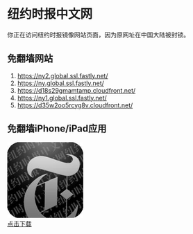 <h1>纽约时报中文网</h1>
<p>你正在访问纽约时报镜像网站页面，因为原网址在中国大陆被封锁。</p>
<h2>免翻墙网站</h2>
<ol>
<li><a href="https://ny2.global.ssl.fastly.net/" target="1">https://ny2.global.ssl.fastly.net/</a></li>
<li><a href="https://ny.global.ssl.fastly.net/" target="2">https://ny.global.ssl.fastly.net/</a></li>
<li><a href="https://d18s29gmamtamp.cloudfront.net/" target="3">https://d18s29gmamtamp.cloudfront.net/</a></li>
<li><a href="https://ny1.global.ssl.fastly.net/" target="4">https://ny1.global.ssl.fastly.net/</a></li>
<li><a href="https://d35w2oo5rcyg8v.cloudfront.net/" target="5">https://d35w2oo5rcyg8v.cloudfront.net/</a></li>
</ol>
<h2>免翻墙iPhone/iPad应用</h2>
<p>
	<a href="https://itunes.apple.com/cn/app/niu-yue-shi-bao-zhong-wen-wang/id807498298?mt=8">
		<img src="icon175x175.jpeg" />
		<br/>点击下载
	</a>
</p>